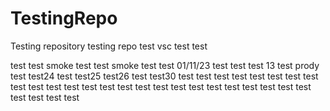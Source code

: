 # TestingRepo
Testing repository
testing repo
test
vsc test
test

test test
smoke test
test smoke test
test 01/11/23
test
test 
test 13
test prody
test
test24
test
test25
test26
test
test30
test
test
test
test
test
test
test
test
test
test
test
test
test
test
test
test
test
test
test
test
test
test
test
test
test
test
test
test
test